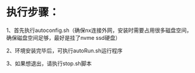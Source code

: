 # 执行步骤：

1、首先执行autoconfig.sh（确保nx连接外网，安装时需要占用很多磁盘空间，确保磁盘空间足够，最好是挂了nvme ssd硬盘）

2、环境安装完毕后，可执行autoRun.sh运行程序

3、如果想退出，请执行stop.sh脚本
